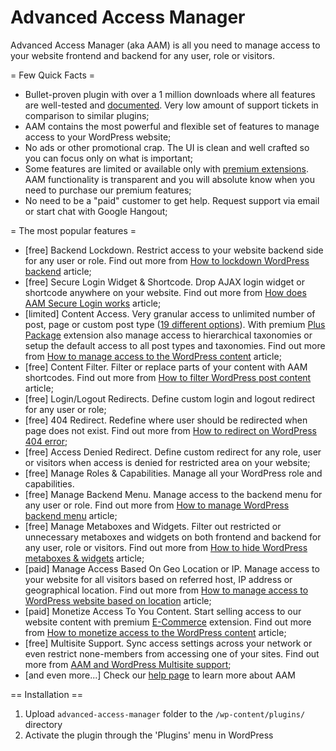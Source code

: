 # Advanced Access Manager

Advanced Access Manager (aka AAM) is all you need to manage access to your website frontend and backend for any user, role or visitors.

= Few Quick Facts =

* Bullet-proven plugin with over a 1 million downloads where all features are well-tested and [documented](https://aamplugin.com/help). Very low amount of support tickets in comparison to similar plugins;
* AAM contains the most powerful and flexible set of features to manage access to your WordPress website;
* No ads or other promotional crap. The UI is clean and well crafted so you can focus only on what is important;
* Some features are limited or available only with [premium extensions](https://aamplugin.com/store). AAM functionality is transparent and you will absolute know when you need to purchase our premium features;
* No need to be a "paid" customer to get help. Request support via email or start chat with Google Hangout;

= The most popular features =

* [free] Backend Lockdown. Restrict access to your website backend side for any user or role. Find out more from [How to lockdown WordPress backend](https://aamplugin.com/help/how-to-lockdown-wordpress-backend) article;
* [free] Secure Login Widget & Shortcode. Drop AJAX login widget or shortcode anywhere on your website. Find out more from [How does AAM Secure Login works](https://aamplugin.com/help/how-does-aam-secure-login-works) article;
* [limited] Content Access. Very granular access to unlimited number of post, page or custom post type ([19 different options](https://aamplugin.com/help#posts-and-pages)). With premium [Plus Package](https://aamplugin.com/extension/plus-package) extension also manage access to hierarchical taxonomies or setup the default access to all post types and taxonomies. Find out more from [How to manage access to the WordPress content](https://aamplugin.com/help/how-to-manage-access-to-the-wordpress-content) article;
* [free] Content Filter. Filter or replace parts of your content with AAM shortcodes. Find out more from [How to filter WordPress post content](https://aamplugin.com/help/how-to-filter-wordpress-post-content) article;
* [free] Login/Logout Redirects. Define custom login and logout redirect for any user or role;
* [free] 404 Redirect. Redefine where user should be redirected when page does not exist. Find out more from [How to redirect on WordPress 404 error](https://aamplugin.com/help/how-to-redirect-on-wordpress-404-error);
* [free] Access Denied Redirect. Define custom redirect for any role, user or visitors when access is denied for restricted area on your website;
* [free] Manage Roles & Capabilities. Manage all your WordPress role and capabilities.
* [free] Manage Backend Menu. Manage access to the backend menu for any user or role. Find out more from [How to manage WordPress backend menu](https://aamplugin.com/help/how-to-manage-wordpress-backend-menu) article;
* [free] Manage Metaboxes and Widgets. Filter out restricted or unnecessary metaboxes and widgets on both frontend and backend for any user, role or visitors. Find out more from [How to hide WordPress metaboxes & widgets](https://aamplugin.com/help/how-to-hide-wordpress-metaboxes-and-widgets) article;
* [paid] Manage Access Based On Geo Location or IP. Manage access to your website for all visitors based on referred host, IP address or geographical location. Find out more from [How to manage access to WordPress website based on location](https://aamplugin.com/help/how-to-manage-access-to-wordpress-website-based-on-location) article;
* [paid] Monetize Access To You Content. Start selling access to our website content with premium [E-Commerce](https://aamplugin.com/extension/ecommerce) extension. Find out more from [How to monetize access to the WordPress content](https://aamplugin.com/help/how-to-monetize-access-to-the-wordpress-content) article;
* [free] Multisite Support. Sync access settings across your network or even restrict none-members from accessing one of your sites. Find out more from [AAM and WordPress Multisite support](https://aamplugin.com/help/aam-and-wordpress-multisite-support);
* [and even more...] Check our [help page](https://aamplugin.com/help) to learn more about AAM

== Installation ==

1. Upload `advanced-access-manager` folder to the `/wp-content/plugins/` directory
2. Activate the plugin through the 'Plugins' menu in WordPress